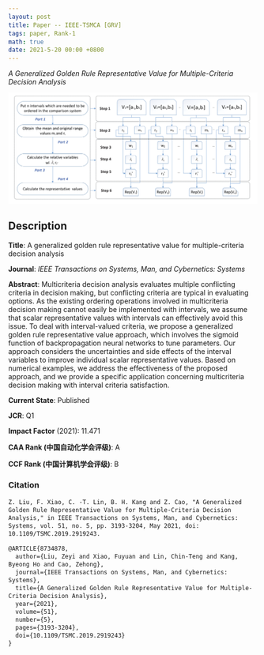 ```yaml
---
layout: post
title: Paper -- IEEE-TSMCA [GRV]
tags: paper, Rank-1
math: true
date: 2021-5-20 00:00 +0800
---
```

*A Generalized Golden Rule Representative Value for Multiple-Criteria Decision Analysis*

![GA](https://github.com/Samlzy/pics/raw/Samlzy-patch-1/LiuXiao05.png)


## Description

**Title**: A generalized golden rule representative value for multiple-criteria decision analysis

**Journal**: *IEEE Transactions on Systems, Man, and Cybernetics: Systems*

**Abstract**: Multicriteria decision analysis evaluates multiple conflicting criteria in decision making, but conflicting criteria are typical in evaluating options. As the existing ordering operations involved in multicriteria decision making cannot easily be implemented with intervals, we assume that scalar representative values with intervals can effectively avoid this issue. To deal with interval-valued criteria, we propose a generalized golden rule representative value approach, which involves the sigmoid function of backpropagation neural networks to tune parameters. Our approach considers the uncertainties and side effects of the interval variables to improve individual scalar representative values. Based on numerical examples, we address the effectiveness of the proposed approach, and we provide a specific application concerning multicriteria decision making with interval criteria satisfaction.

**Current State**: Published

**JCR**: Q1

**Impact Factor** (2021): 11.471

**CAA Rank (中国自动化学会评级)**: A

**CCF Rank (中国计算机学会评级)**: B


### Citation

```
Z. Liu, F. Xiao, C. -T. Lin, B. H. Kang and Z. Cao, "A Generalized Golden Rule Representative Value for Multiple-Criteria Decision Analysis," in IEEE Transactions on Systems, Man, and Cybernetics: Systems, vol. 51, no. 5, pp. 3193-3204, May 2021, doi: 10.1109/TSMC.2019.2919243.
```

```
@ARTICLE{8734878,
  author={Liu, Zeyi and Xiao, Fuyuan and Lin, Chin-Teng and Kang, Byeong Ho and Cao, Zehong},
  journal={IEEE Transactions on Systems, Man, and Cybernetics: Systems}, 
  title={A Generalized Golden Rule Representative Value for Multiple-Criteria Decision Analysis}, 
  year={2021},
  volume={51},
  number={5},
  pages={3193-3204},
  doi={10.1109/TSMC.2019.2919243}
}
```
